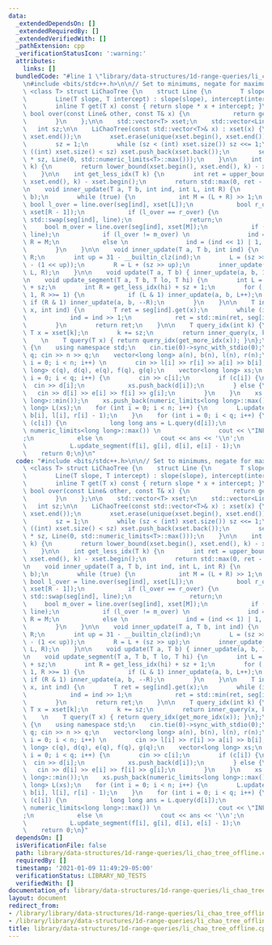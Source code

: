 ```yaml
---
data:
  _extendedDependsOn: []
  _extendedRequiredBy: []
  _extendedVerifiedWith: []
  _pathExtension: cpp
  _verificationStatusIcon: ':warning:'
  attributes:
    links: []
  bundledCode: "#line 1 \"library/data-structures/1d-range-queries/li_chao_tree_offline.cpp\"\
    \n#include <bits/stdc++.h>\n\n// Set to minimums, negate for maximums\n\ntemplate\
    \ <class T> struct LiChaoTree {\n    struct Line {\n        T slope, intercept;\n\
    \        Line(T slope, T intercept) : slope(slope), intercept(intercept) {}\n\
    \        inline T get(T x) const { return slope * x + intercept; }\n        inline\
    \ bool over(const Line& other, const T& x) {\n            return get(x) < other.get(x);\n\
    \        }\n    };\n\n    std::vector<T> xset;\n    std::vector<Line> seg;\n \
    \   int sz;\n\n    LiChaoTree(const std::vector<T>& x) : xset(x) {\n        sort(xset.begin(),\
    \ xset.end());\n        xset.erase(unique(xset.begin(), xset.end()), xset.end());\n\
    \        sz = 1;\n        while (sz < (int) xset.size()) sz <<= 1;\n        while\
    \ ((int) xset.size() < sz) xset.push_back(xset.back());\n        seg.assign(2\
    \ * sz, Line(0, std::numeric_limits<T>::max()));\n    }\n\n    int get_more_idx(T\
    \ k) {\n        return lower_bound(xset.begin(), xset.end(), k) - xset.begin();\n\
    \    }\n\n    int get_less_idx(T k) {\n        int ret = upper_bound(xset.begin(),\
    \ xset.end(), k) - xset.begin();\n        return std::max(0, ret - 1);\n    }\n\
    \n    void inner_update(T a, T b, int ind, int L, int R) {\n        Line line(a,\
    \ b);\n        while (true) {\n            int M = (L + R) >> 1;\n           \
    \ bool l_over = line.over(seg[ind], xset[L]);\n            bool r_over = line.over(seg[ind],\
    \ xset[R - 1]);\n            if (l_over == r_over) {\n                if (l_over)\
    \ std::swap(seg[ind], line);\n                return;\n            }\n       \
    \     bool m_over = line.over(seg[ind], xset[M]);\n            if (m_over) std::swap(seg[ind],\
    \ line);\n            if (l_over != m_over) \n                ind = (ind << 1),\
    \ R = M;\n            else \n                ind = (ind << 1) | 1, L = M;\n\n\
    \        }\n    }\n\n    void inner_update(T a, T b, int ind) {\n        int L,\
    \ R;\n        int up = 31 - __builtin_clz(ind);\n        L = (sz >> up) * (ind\
    \ - (1 << up));\n        R = L + (sz >> up);\n        inner_update(a, b, ind,\
    \ L, R);\n    }\n\n    void update(T a, T b) { inner_update(a, b, 1, 0, sz); }\n\
    \n    void update_segment(T a, T b, T lo, T hi) {\n        int L = get_more_idx(lo)\
    \ + sz;\n        int R = get_less_idx(hi) + sz + 1;\n        for (; L < R; L >>=\
    \ 1, R >>= 1) {\n            if (L & 1) inner_update(a, b, L++);\n           \
    \ if (R & 1) inner_update(a, b, --R);\n        }\n    }\n\n    T inner_query(T\
    \ x, int ind) {\n        T ret = seg[ind].get(x);\n        while (ind > 1) {\n\
    \            ind = ind >> 1;\n            ret = std::min(ret, seg[ind].get(x));\n\
    \        }\n        return ret;\n    }\n\n    T query_idx(int k) {\n        const\
    \ T x = xset[k];\n        k += sz;\n        return inner_query(x, k);\n    }\n\
    \    \n    T query(T x) { return query_idx(get_more_idx(x)); }\n};\n\nint main()\
    \ {\n    using namespace std;\n    cin.tie(0)->sync_with_stdio(0);\n    int n,\
    \ q; cin >> n >> q;\n    vector<long long> a(n), b(n), l(n), r(n);\n    for (int\
    \ i = 0; i < n; i++) \n        cin >> l[i] >> r[i] >> a[i] >> b[i];\n    vector<long\
    \ long> c(q), d(q), e(q), f(q), g(q);\n    vector<long long> xs;\n    for (int\
    \ i = 0; i < q; i++) {\n        cin >> c[i];\n        if (c[i]) {\n          \
    \  cin >> d[i];\n            xs.push_back(d[i]);\n        } else {\n         \
    \   cin >> d[i] >> e[i] >> f[i] >> g[i];\n        }\n    }\n    xs.push_back(numeric_limits<long\
    \ long>::min());\n    xs.push_back(numeric_limits<long long>::max());\n    LiChaoTree<long\
    \ long> L(xs);\n    for (int i = 0; i < n; i++) {\n        L.update_segment(a[i],\
    \ b[i], l[i], r[i] - 1);\n    }\n    for (int i = 0; i < q; i++) {\n        if\
    \ (c[i]) {\n            long long ans = L.query(d[i]);\n            if (ans ==\
    \ numeric_limits<long long>::max()) \n                cout << \"INFINITY\\n\"\
    ;\n            else \n                cout << ans << '\\n';\n        } else {\n\
    \            L.update_segment(f[i], g[i], d[i], e[i] - 1);\n        }\n    }\n\
    \    return 0;\n}\n"
  code: "#include <bits/stdc++.h>\n\n// Set to minimums, negate for maximums\n\ntemplate\
    \ <class T> struct LiChaoTree {\n    struct Line {\n        T slope, intercept;\n\
    \        Line(T slope, T intercept) : slope(slope), intercept(intercept) {}\n\
    \        inline T get(T x) const { return slope * x + intercept; }\n        inline\
    \ bool over(const Line& other, const T& x) {\n            return get(x) < other.get(x);\n\
    \        }\n    };\n\n    std::vector<T> xset;\n    std::vector<Line> seg;\n \
    \   int sz;\n\n    LiChaoTree(const std::vector<T>& x) : xset(x) {\n        sort(xset.begin(),\
    \ xset.end());\n        xset.erase(unique(xset.begin(), xset.end()), xset.end());\n\
    \        sz = 1;\n        while (sz < (int) xset.size()) sz <<= 1;\n        while\
    \ ((int) xset.size() < sz) xset.push_back(xset.back());\n        seg.assign(2\
    \ * sz, Line(0, std::numeric_limits<T>::max()));\n    }\n\n    int get_more_idx(T\
    \ k) {\n        return lower_bound(xset.begin(), xset.end(), k) - xset.begin();\n\
    \    }\n\n    int get_less_idx(T k) {\n        int ret = upper_bound(xset.begin(),\
    \ xset.end(), k) - xset.begin();\n        return std::max(0, ret - 1);\n    }\n\
    \n    void inner_update(T a, T b, int ind, int L, int R) {\n        Line line(a,\
    \ b);\n        while (true) {\n            int M = (L + R) >> 1;\n           \
    \ bool l_over = line.over(seg[ind], xset[L]);\n            bool r_over = line.over(seg[ind],\
    \ xset[R - 1]);\n            if (l_over == r_over) {\n                if (l_over)\
    \ std::swap(seg[ind], line);\n                return;\n            }\n       \
    \     bool m_over = line.over(seg[ind], xset[M]);\n            if (m_over) std::swap(seg[ind],\
    \ line);\n            if (l_over != m_over) \n                ind = (ind << 1),\
    \ R = M;\n            else \n                ind = (ind << 1) | 1, L = M;\n\n\
    \        }\n    }\n\n    void inner_update(T a, T b, int ind) {\n        int L,\
    \ R;\n        int up = 31 - __builtin_clz(ind);\n        L = (sz >> up) * (ind\
    \ - (1 << up));\n        R = L + (sz >> up);\n        inner_update(a, b, ind,\
    \ L, R);\n    }\n\n    void update(T a, T b) { inner_update(a, b, 1, 0, sz); }\n\
    \n    void update_segment(T a, T b, T lo, T hi) {\n        int L = get_more_idx(lo)\
    \ + sz;\n        int R = get_less_idx(hi) + sz + 1;\n        for (; L < R; L >>=\
    \ 1, R >>= 1) {\n            if (L & 1) inner_update(a, b, L++);\n           \
    \ if (R & 1) inner_update(a, b, --R);\n        }\n    }\n\n    T inner_query(T\
    \ x, int ind) {\n        T ret = seg[ind].get(x);\n        while (ind > 1) {\n\
    \            ind = ind >> 1;\n            ret = std::min(ret, seg[ind].get(x));\n\
    \        }\n        return ret;\n    }\n\n    T query_idx(int k) {\n        const\
    \ T x = xset[k];\n        k += sz;\n        return inner_query(x, k);\n    }\n\
    \    \n    T query(T x) { return query_idx(get_more_idx(x)); }\n};\n\nint main()\
    \ {\n    using namespace std;\n    cin.tie(0)->sync_with_stdio(0);\n    int n,\
    \ q; cin >> n >> q;\n    vector<long long> a(n), b(n), l(n), r(n);\n    for (int\
    \ i = 0; i < n; i++) \n        cin >> l[i] >> r[i] >> a[i] >> b[i];\n    vector<long\
    \ long> c(q), d(q), e(q), f(q), g(q);\n    vector<long long> xs;\n    for (int\
    \ i = 0; i < q; i++) {\n        cin >> c[i];\n        if (c[i]) {\n          \
    \  cin >> d[i];\n            xs.push_back(d[i]);\n        } else {\n         \
    \   cin >> d[i] >> e[i] >> f[i] >> g[i];\n        }\n    }\n    xs.push_back(numeric_limits<long\
    \ long>::min());\n    xs.push_back(numeric_limits<long long>::max());\n    LiChaoTree<long\
    \ long> L(xs);\n    for (int i = 0; i < n; i++) {\n        L.update_segment(a[i],\
    \ b[i], l[i], r[i] - 1);\n    }\n    for (int i = 0; i < q; i++) {\n        if\
    \ (c[i]) {\n            long long ans = L.query(d[i]);\n            if (ans ==\
    \ numeric_limits<long long>::max()) \n                cout << \"INFINITY\\n\"\
    ;\n            else \n                cout << ans << '\\n';\n        } else {\n\
    \            L.update_segment(f[i], g[i], d[i], e[i] - 1);\n        }\n    }\n\
    \    return 0;\n}"
  dependsOn: []
  isVerificationFile: false
  path: library/data-structures/1d-range-queries/li_chao_tree_offline.cpp
  requiredBy: []
  timestamp: '2021-01-09 11:49:29-05:00'
  verificationStatus: LIBRARY_NO_TESTS
  verifiedWith: []
documentation_of: library/data-structures/1d-range-queries/li_chao_tree_offline.cpp
layout: document
redirect_from:
- /library/library/data-structures/1d-range-queries/li_chao_tree_offline.cpp
- /library/library/data-structures/1d-range-queries/li_chao_tree_offline.cpp.html
title: library/data-structures/1d-range-queries/li_chao_tree_offline.cpp
---
```

